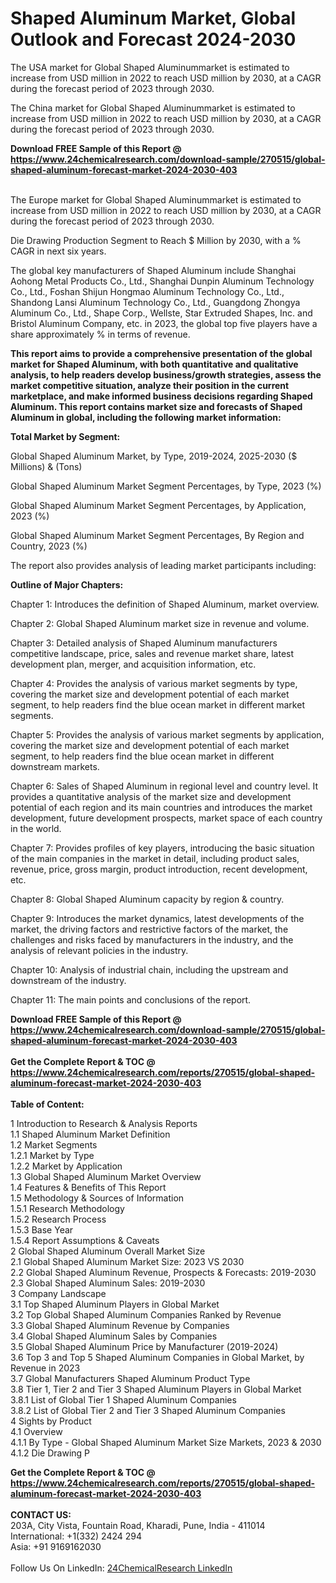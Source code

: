 <h1>Shaped Aluminum Market, Global Outlook and Forecast 2024-2030</h1><p>The USA market for Global Shaped Aluminummarket is estimated to increase from USD million in 2022 to reach USD million by 2030, at a CAGR during the forecast period of 2023 through 2030.</p><p>
</p><p>The China market for Global Shaped Aluminummarket is estimated to increase from USD million in 2022 to reach USD million by 2030, at a CAGR during the forecast period of 2023 through 2030.</p><div><b>Download FREE Sample of this Report @ 
            <a href="https://www.24chemicalresearch.com/download-sample/270515/global-shaped-aluminum-forecast-market-2024-2030-403">
            https://www.24chemicalresearch.com/download-sample/270515/global-shaped-aluminum-forecast-market-2024-2030-403</a></b></div><br><p>
</p><p>The Europe market for Global Shaped Aluminummarket is estimated to increase from USD million in 2022 to reach USD million by 2030, at a CAGR during the forecast period of 2023 through 2030.</p><p>
Die Drawing Production Segment to Reach $ Million by 2030, with a % CAGR in next six years.</p><p>
The global key manufacturers of Shaped Aluminum include Shanghai Aohong Metal Products Co., Ltd., Shanghai Dunpin Aluminum Technology Co., Ltd., Foshan Shijun Hongmao Aluminum Technology Co., Ltd., Shandong Lansi Aluminum Technology Co., Ltd., Guangdong Zhongya Aluminum Co., Ltd., Shape Corp., Wellste, Star Extruded Shapes, Inc. and Bristol Aluminum Company, etc. in 2023, the global top five players have a share approximately % in terms of revenue.</p><p>
<strong>This report aims to provide a comprehensive presentation of the global market for Shaped Aluminum, with both quantitative and qualitative analysis, to help readers develop business/growth strategies, assess the market competitive situation, analyze their position in the current marketplace, and make informed business decisions regarding Shaped Aluminum. This report contains market size and forecasts of Shaped Aluminum in global, including the following market information:</strong></p><p>
</p><p>
<strong>Total Market by Segment:</strong></p><p>
Global Shaped Aluminum Market, by Type, 2019-2024, 2025-2030 ($ Millions) &amp; (Tons)</p><p>
Global Shaped Aluminum Market Segment Percentages, by Type, 2023 (%)</p><p>
</p><p>
Global Shaped Aluminum Market Segment Percentages, by Application, 2023 (%)</p><p>
</p><p>
Global Shaped Aluminum Market Segment Percentages, By Region and Country, 2023 (%)</p><p>
</p><p>
The report also provides analysis of leading market participants including:</p><p>
</p><p>
</p><p>
</p><p><strong>Outline of Major Chapters:</strong></p><p>
</p><p>Chapter 1: Introduces the definition of Shaped Aluminum, market overview.</p><p>
Chapter 2: Global Shaped Aluminum market size in revenue and volume.</p><p>
Chapter 3: Detailed analysis of Shaped Aluminum manufacturers competitive landscape, price, sales and revenue market share, latest development plan, merger, and acquisition information, etc.</p><p>
Chapter 4: Provides the analysis of various market segments by type, covering the market size and development potential of each market segment, to help readers find the blue ocean market in different market segments.</p><p>
Chapter 5: Provides the analysis of various market segments by application, covering the market size and development potential of each market segment, to help readers find the blue ocean market in different downstream markets.</p><p>
Chapter 6: Sales of Shaped Aluminum in regional level and country level. It provides a quantitative analysis of the market size and development potential of each region and its main countries and introduces the market development, future development prospects, market space of each country in the world.</p><p>
Chapter 7: Provides profiles of key players, introducing the basic situation of the main companies in the market in detail, including product sales, revenue, price, gross margin, product introduction, recent development, etc.</p><p>
Chapter 8: Global Shaped Aluminum capacity by region &amp; country.</p><p>
Chapter 9: Introduces the market dynamics, latest developments of the market, the driving factors and restrictive factors of the market, the challenges and risks faced by manufacturers in the industry, and the analysis of relevant policies in the industry.</p><p>
Chapter 10: Analysis of industrial chain, including the upstream and downstream of the industry.</p><p>
Chapter 11: The main points and conclusions of the report.</p><div><b>Download FREE Sample of this Report @ 
            <a href="https://www.24chemicalresearch.com/download-sample/270515/global-shaped-aluminum-forecast-market-2024-2030-403">
            https://www.24chemicalresearch.com/download-sample/270515/global-shaped-aluminum-forecast-market-2024-2030-403</a></b></div><br><div><b>Get the Complete Report & TOC @ 
            <a href="https://www.24chemicalresearch.com/reports/270515/global-shaped-aluminum-forecast-market-2024-2030-403">
            https://www.24chemicalresearch.com/reports/270515/global-shaped-aluminum-forecast-market-2024-2030-403</a></b></div><br>
            <b>Table of Content:</b><p>1 Introduction to Research & Analysis Reports<br />
    1.1 Shaped Aluminum Market Definition<br />
    1.2 Market Segments<br />
        1.2.1 Market by Type<br />
        1.2.2 Market by Application<br />
    1.3 Global Shaped Aluminum Market Overview<br />
    1.4 Features & Benefits of This Report<br />
    1.5 Methodology & Sources of Information<br />
        1.5.1 Research Methodology<br />
        1.5.2 Research Process<br />
        1.5.3 Base Year<br />
        1.5.4 Report Assumptions & Caveats<br />
2 Global Shaped Aluminum Overall Market Size<br />
    2.1 Global Shaped Aluminum Market Size: 2023 VS 2030<br />
    2.2 Global Shaped Aluminum Revenue, Prospects & Forecasts: 2019-2030<br />
    2.3 Global Shaped Aluminum Sales: 2019-2030<br />
3 Company Landscape<br />
    3.1 Top Shaped Aluminum Players in Global Market<br />
    3.2 Top Global Shaped Aluminum Companies Ranked by Revenue<br />
    3.3 Global Shaped Aluminum Revenue by Companies<br />
    3.4 Global Shaped Aluminum Sales by Companies<br />
    3.5 Global Shaped Aluminum Price by Manufacturer (2019-2024)<br />
    3.6 Top 3 and Top 5 Shaped Aluminum Companies in Global Market, by Revenue in 2023<br />
    3.7 Global Manufacturers Shaped Aluminum Product Type<br />
    3.8 Tier 1, Tier 2 and Tier 3 Shaped Aluminum Players in Global Market<br />
        3.8.1 List of Global Tier 1 Shaped Aluminum Companies<br />
        3.8.2 List of Global Tier 2 and Tier 3 Shaped Aluminum Companies<br />
4 Sights by Product<br />
    4.1 Overview<br />
        4.1.1 By Type - Global Shaped Aluminum Market Size Markets, 2023 & 2030<br />
        4.1.2 Die Drawing P</p><div><b>Get the Complete Report & TOC @ 
            <a href="https://www.24chemicalresearch.com/reports/270515/global-shaped-aluminum-forecast-market-2024-2030-403">
            https://www.24chemicalresearch.com/reports/270515/global-shaped-aluminum-forecast-market-2024-2030-403</a></b></div><br><b>CONTACT US:</b><br>
            203A, City Vista, Fountain Road, Kharadi, Pune, India - 411014<br>
            International: +1(332) 2424 294<br>
            Asia: +91 9169162030 <br><br>
            Follow Us On LinkedIn: <a href="https://www.linkedin.com/company/24chemicalresearch/">24ChemicalResearch LinkedIn</a>